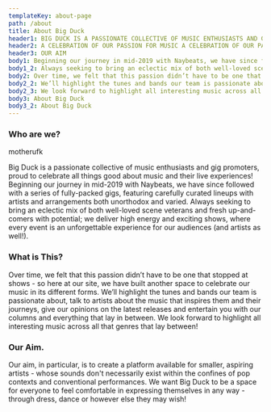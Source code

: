 ```yaml
---
templateKey: about-page
path: /about
title: About Big Duck
header1: BIG DUCK IS A PASSIONATE COLLECTIVE OF MUSIC ENTHUSIASTS AND GI PROMOTERS, PROUD TO CELEBRATE ALL THINGS GOOD ABOUT MUSIC AND THEIR LIVE EXPERIENCE
header2: A CELEBRATION OF OUR PASSION FOR MUSIC A CELEBRATION OF OUR PASSION FOR MUSIC A CELEBRATION OF OUR PASSION FOR MUSIC
header3: OUR AIM
body1: Beginning our journey in mid-2019 with Naybeats, we have since followed with a series of fully-packed gigs, featuring carefully curated lineups with artists and arrangements both unorthodox and varied.
body1_2: Always seeking to bring an eclectic mix of both well-loved scene veterans and fresh up-and-comers with potential; we deliver high energy and exciting shows, where every event is an unforgettable experience for our audiences (and artists as well!).
body2: Over time, we felt that this passion didn’t have to be one that stopped at shows - so here at our site, we have built another space to celebrate our music in its different forms.
body2_2: We’ll highlight the tunes and bands our team is passionate about, talk to artists about the music that inspires them and their journeys, give our opinions on the latest releases and entertain you with our columns and everything that lay in between.
body2_3: We look forward to highlight all interesting music across all that genres that lay between!
body3: About Big Duck
body3_2: About Big Duck
---
```


### Who are we?

motherufk

Big Duck is a passionate collective of music enthusiasts and gig promoters, proud to celebrate all things good about music and their live experiences! Beginning our journey in mid-2019 with Naybeats, we have since followed with a series of fully-packed gigs, featuring carefully curated lineups with artists and arrangements both unorthodox and varied. Always seeking to bring an eclectic mix of both well-loved scene veterans and fresh up-and-comers with potential; we deliver high energy and exciting shows, where every event is an unforgettable experience for our audiences (and artists as well!).

### What is This?

Over time, we felt that this passion didn’t have to be one that stopped at shows - so here at our site, we have built another space to celebrate our music in its different forms. We’ll highlight the tunes and bands our team is passionate about, talk to artists about the music that inspires them and their journeys, give our opinions on the latest releases and entertain you with our columns and everything that lay in between. We look forward to highlight all interesting music across all that genres that lay between!

### Our Aim.

Our aim, in particular, is to create a platform available for smaller, aspiring artists - whose sounds don't necessarily exist within the confines of pop contexts and conventional performances. We want Big Duck to be a space for everyone to feel comfortable in expressing themselves in any way - through dress, dance or however else they may wish!
